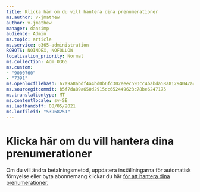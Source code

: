 ```yaml
---
title: Klicka här om du vill hantera dina prenumerationer
ms.author: v-jmathew
author: v-jmathew
manager: dansimp
audience: Admin
ms.topic: article
ms.service: o365-administration
ROBOTS: NOINDEX, NOFOLLOW
localization_priority: Normal
ms.collection: Adm_O365
ms.custom:
- "9000760"
- "7391"
ms.openlocfilehash: 67a9a8abdf4a4bd0b6fd302eeec593cc4babda58a81294042a4644eeb2a0b2aa
ms.sourcegitcommit: b5f7da89a650d2915dc652449623c78be6247175
ms.translationtype: MT
ms.contentlocale: sv-SE
ms.lasthandoff: 08/05/2021
ms.locfileid: "53968251"
---
```

# <a name="click-here-to-manage-your-subscriptions"></a>Klicka här om du vill hantera dina prenumerationer

Om du vill ändra betalningsmetod, uppdatera inställningarna för automatisk förnyelse eller byta abonnemang klickar du här [för att hantera dina prenumerationer.](https://portal.office.com/AdminPortal/Home#/subscriptions)
